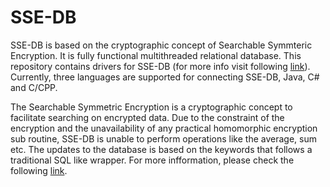 # SSE-DB

SSE-DB is based on the cryptographic concept of Searchable Symmteric Encryption. It is fully functional multithreaded relational database. This repository contains drivers for SSE-DB (for more info visit following <a href="http://www.sse-db.com/">link</a>). Currently, three languages are supported for connecting SSE-DB, Java, C# and C/CPP.

The Searchable Symmetric Encryption is a cryptographic concept to facilitate searching on encrypted data. Due to the constraint of the encryption and the unavailability of any practical homomorphic encryption sub routine, SSE-DB is unable to perform operations like the average, sum etc. The updates to the database is based on the keywords that follows a traditional SQL like wrapper. For more infformation, please check the following <a href="http://www.sse-db.com/">link</a>.

